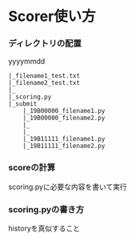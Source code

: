 # Scorer使い方

### ディレクトリの配置

yyyymmdd

    |_filename1_test.txt
    |_filename2_test.txt
    |_
    |_scoring.py
    |_submit
        |_19B00000_filename1.py
        |_19B00000_filename2.py
        |_
        |_
        |_19B11111_filename1.py
        |_19B11111_filename2.py
        
### scoreの計算
scoring.pyに必要な内容を書いて実行

### scoring.pyの書き方
historyを真似すること